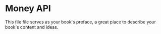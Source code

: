 Money API
=======

This file file serves as your book's preface, a great place to describe your book's content and ideas.
